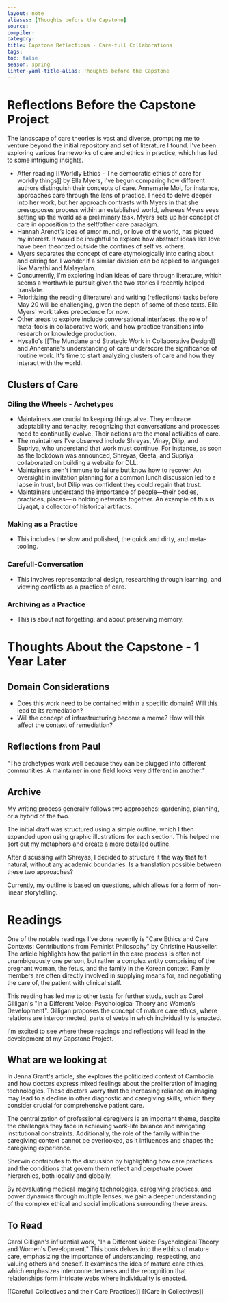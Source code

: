 ```yaml
---
layout: note
aliases: [Thoughts before the Capstone]
source:
compiler:
category:
title: Capstone Reflections - Care-full Collaborations
tags: 
toc: false
season: spring
linter-yaml-title-alias: Thoughts before the Capstone
---
```



# Reflections Before the Capstone Project


The landscape of care theories is vast and diverse, prompting me to venture beyond the initial repository and set of literature I found. I've been exploring various frameworks of care and ethics in practice, which has led to some intriguing insights.

- After reading [[Worldly Ethics - The democratic ethics of care for worldly things]] by Ella Myers, I've begun comparing how different authors distinguish their concepts of care. Annemarie Mol, for instance, approaches care through the lens of practice. I need to delve deeper into her work, but her approach contrasts with Myers in that she presupposes process within an established world, whereas Myers sees setting up the world as a preliminary task. Myers sets up her concept of care in opposition to the self/other care paradigm.
- Hannah Arendt’s idea of amor mundi, or love of the world, has piqued my interest. It would be insightful to explore how abstract ideas like love have been theorized outside the confines of self vs. others.
- Myers separates the concept of care etymologically into caring about and caring for. I wonder if a similar division can be applied to languages like Marathi and Malayalam.
- Concurrently, I'm exploring Indian ideas of care through literature, which seems a worthwhile pursuit given the two stories I recently helped translate.
- Prioritizing the reading (literature) and writing (reflections) tasks before May 20 will be challenging, given the depth of some of these texts. Ella Myers' work takes precedence for now.
- Other areas to explore include conversational interfaces, the role of meta-tools in collaborative work, and how practice transitions into research or knowledge production.
- Hysallo's [[The Mundane and Strategic Work in Collaborative Design]] and Annemarie's understanding of care underscore the significance of routine work. It's time to start analyzing clusters of care and how they interact with the world.

## Clusters of Care

### Oiling the Wheels - Archetypes
- Maintainers are crucial to keeping things alive. They embrace adaptability and tenacity, recognizing that conversations and processes need to continually evolve. Their actions are the moral activities of care.
- The maintainers I've observed include Shreyas, Vinay, Dilip, and Supriya, who understand that work must continue. For instance, as soon as the lockdown was announced, Shreyas, Geeta, and Supriya collaborated on building a website for DLL. 
- Maintainers aren't immune to failure but know how to recover. An oversight in invitation planning for a common lunch discussion led to a lapse in trust, but Dilip was confident they could regain that trust.
- Maintainers understand the importance of people—their bodies, practices, places—in holding networks together. An example of this is Liyaqat, a collector of historical artifacts.

### Making as a Practice
- This includes the slow and polished, the quick and dirty, and meta-tooling.

### Carefull-Conversation
- This involves representational design, researching through learning, and viewing conflicts as a practice of care.

### Archiving as a Practice
- This is about not forgetting, and about preserving memory.

# Thoughts About the Capstone - 1 Year Later

## Domain Considerations
- Does this work need to be contained within a specific domain? Will this lead to its remediation?
- Will the concept of infrastructuring become a meme? How will this affect the context of remediation?

## Reflections from Paul
"The archetypes work well because they can be plugged into different communities. A maintainer in one field looks very different in another."

## Archive

My writing process generally follows two approaches: gardening, planning, or a hybrid of the two. 


The initial draft was structured using a simple outline, which I then expanded upon using graphic illustrations for each section. This helped me sort out my metaphors and create a more detailed outline. 

After discussing with Shreyas, I decided to structure it the way that felt natural, without any academic boundaries. Is a translation possible between these two approaches?

Currently, my outline is based on questions, which allows for a form of non-linear storytelling.

# Readings

One of the notable readings I've done recently is "Care Ethics and Care Contexts: Contributions from Feminist Philosophy" by Christine Hauskeller. The article highlights how the patient in the care process is often not unambiguously one person, but rather a complex entity comprising of the pregnant woman, the fetus, and the family in the Korean context. Family members are often directly involved in supplying means for, and negotiating the care of, the patient with clinical staff.

This reading has led me to other texts for further study, such as Carol Gilligan's "In a Different Voice: Psychological Theory and Women’s Development". Gilligan proposes the concept of mature care ethics, where relations are interconnected, parts of webs in which individuality is enacted.

I'm excited to see where these readings and reflections will lead in the development of my Capstone Project.


##   What are we looking at

In Jenna Grant's article, she explores the politicized context of Cambodia and how doctors express mixed feelings about the proliferation of imaging technologies. These doctors worry that the increasing reliance on imaging may lead to a decline in other diagnostic and caregiving skills, which they consider crucial for comprehensive patient care.

The centralization of professional caregivers is an important theme, despite the challenges they face in achieving work-life balance and navigating institutional constraints. Additionally, the role of the family within the caregiving context cannot be overlooked, as it influences and shapes the caregiving experience.

Sherwin contributes to the discussion by highlighting how care practices and the conditions that govern them reflect and perpetuate power hierarchies, both locally and globally.

By reevaluating medical imaging technologies, caregiving practices, and power dynamics through multiple lenses, we gain a deeper understanding of the complex ethical and social implications surrounding these areas.

## To Read
Carol Gilligan's influential work, "In a Different Voice: Psychological Theory and Women's Development." This book delves into the ethics of mature care, emphasizing the importance of understanding, respecting, and valuing others and oneself. It examines the idea of mature care ethics, which emphasizes interconnectedness and the recognition that relationships form intricate webs where individuality is enacted.

[[Carefull Collectives and their Care Practices]]
[[Care in Collectives]]